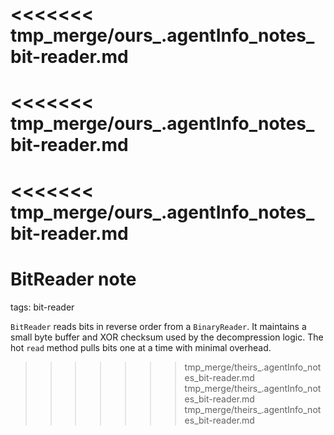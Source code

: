 <<<<<<< tmp_merge/ours_.agentInfo_notes_bit-reader.md
=======
<<<<<<< tmp_merge/ours_.agentInfo_notes_bit-reader.md
=======
<<<<<<< tmp_merge/ours_.agentInfo_notes_bit-reader.md
=======
# BitReader note

tags: bit-reader

`BitReader` reads bits in reverse order from a `BinaryReader`. It maintains a
small byte buffer and XOR checksum used by the decompression logic. The hot
`read` method pulls bits one at a time with minimal overhead.
>>>>>>> tmp_merge/theirs_.agentInfo_notes_bit-reader.md
>>>>>>> tmp_merge/theirs_.agentInfo_notes_bit-reader.md
>>>>>>> tmp_merge/theirs_.agentInfo_notes_bit-reader.md
